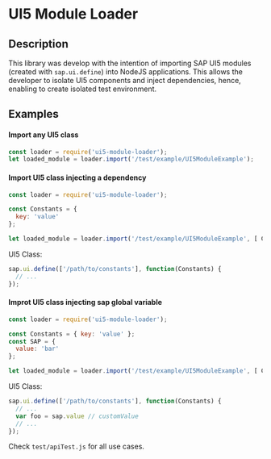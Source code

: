 # UI5 Module Loader

## Description

This library was develop with the intention of importing SAP UI5 modules (created with `sap.ui.define`) into NodeJS applications. This allows the developer to isolate UI5 components and inject dependencies, hence, enabling to create isolated test environment.

## Examples

#### Import any UI5 class

```js
const loader = require('ui5-module-loader');
let loaded_module = loader.import('/test/example/UI5ModuleExample');
```

#### Import UI5 class injecting a dependency

```js
const loader = require('ui5-module-loader');

const Constants = {
  key: 'value'
};

let loaded_module = loader.import('/test/example/UI5ModuleExample', [ Constants ]);
```

UI5 Class:

```js
sap.ui.define(['/path/to/constants'], function(Constants) {
  // ...
});
```

#### Improt UI5 class injecting sap global variable

```js
const loader = require('ui5-module-loader');

const Constants = { key: 'value' };
const SAP = {
  value: 'bar'
};

let loaded_module = loader.import('/test/example/UI5ModuleExample', [ Constants ], SAP);
```

UI5 Class:

```js
sap.ui.define(['/path/to/constants'], function(Constants) {
  // ...
  var foo = sap.value // customValue
  // ...
});
```

Check `test/apiTest.js` for all use cases.
